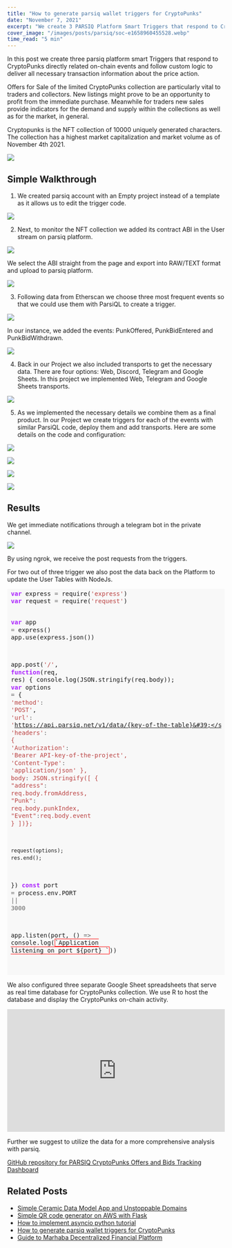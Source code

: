 ```yaml
---
title: "How to generate parsiq wallet triggers for CryptoPunks"
date: "November 7, 2021"
excerpt: "We create 3 PARSIQ Platform Smart Triggers that respond to Crypto Punks directly related on-chain events and follow custom logic with parsiq wallet tracking."
cover_image: "/images/posts/parsiq/soc-e1658960455528.webp"
time_read: "5 min"
---
```


In this post we create three parsiq platform smart Triggers that respond to CryptoPunks directly related on-chain events and follow custom logic to deliver all necessary transaction information about the price action.

Offers for Sale of the limited CryptoPunks collection are particularly vital to traders and collectors. New listings might prove to be an opportunity to profit from the immediate purchase. Meanwhile for traders new sales provide indicators for the demand and supply within the collections as well as for the market, in general.

Cryptopunks is the NFT collection of 10000 uniquely generated characters. The collection has a highest market capitalization and market volume as of November 4th 2021.

![](/images/posts/parsiq/140242896-9c339336-e36b-4388-8aa9-56760bf8cd4a.png)

## Simple Walkthrough

1. We created parsiq account with an Empty project instead of a template as it allows us to edit the trigger code.

![](/images/posts/parsiq/140244531-09e16a47-fa12-40f6-bc77-7d139a8be8f4.png)

2. Next, to monitor the NFT collection we added its contract ABI in the User stream on parsiq platform.

![](/images/posts/parsiq/140627741-bea5116d-0b93-4f4d-af08-6fb4e321223e.png)

We select the ABI straight from the page and export into RAW/TEXT format and upload to parsiq platform.

![](/images/posts/parsiq/140244623-07f2cb8d-c07c-448d-a9d3-809bb6d66600.png)

3. Following data from Etherscan we choose three most frequent events so that we could use them with ParsiQL to create a trigger.

![](/images/posts/parsiq/140629662-b5a2820d-e445-4846-9640-60b68ca4f946.png)

In our instance, we added the events: PunkOffered, PunkBidEntered and PunkBidWithdrawn.

![](/images/posts/parsiq/140629515-5b5ccb36-07ed-46bc-ac06-1293bd50eb78.png)

4. Back in our Project we also included transports to get the necessary data. There are four options: Web, Discord, Telegram and Google Sheets. In this project we implemented Web, Telegram and Google Sheets transports.

![](/images/posts/parsiq/image-768x333.png)

5. As we implemented the necessary details we combine them as a final product. In our Project we create triggers for each of the events with similar ParsiQL code, deploy them and add transports. Here are some details on the code and configuration:

![](/images/posts/parsiq/140609712-a9a03f36-60b8-4e35-b46d-0bede069844d.png)

![](/images/posts/parsiq/140251634-7ab5aeeb-613b-4921-8e32-718ae099d980.png)

![](/images/posts/parsiq/140609790-05521031-d2b7-4904-a67f-3b3a9412eb60.png)

![](/images/posts/parsiq/140245287-348d09c4-b07d-4762-b06a-7034bda3d7bd.png)

## Results

We get immediate notifications through a telegram bot in the private channel.

![](/images/posts/parsiq/140609836-eb44988a-9017-4802-bb92-17279241a2f8.png)

By using ngrok, we receive the post requests from the triggers.

For two out of three trigger we also post the data back on the Platform to update the User Tables with NodeJs.

<div style="background: #f8f8f8; overflow:auto;width:auto;border-width:.1em .1em .1em .8em;padding:.2em .6em;"><pre style="margin: 0; line-height: 125%"><span style="color: #AA22FF; font-weight: bold">var</span> express <span style="color: #666666">=</span> require(<span style="color: #BB4444">&#39;express&#39;</span>)
<span style="color: #AA22FF; font-weight: bold">var</span> request <span style="color: #666666">=</span> require(<span style="color: #BB4444">&#39;request&#39;</span>)

<span style="color: #AA22FF; font-weight: bold">var</span> app <span style="color: #666666">=</span> express()
app.use(express.json())

app.post(<span style="color: #BB4444">&#39;/&#39;</span>, <span style="color: #AA22FF; font-weight: bold">function</span>(req, res) {
console.log(JSON.stringify(req.body));
<span style="color: #AA22FF; font-weight: bold">var</span> options <span style="color: #666666">=</span> {
<span style="color: #BB4444">&#39;method&#39;</span><span style="color: #666666">:</span> <span style="color: #BB4444">&#39;POST&#39;</span>,
<span style="color: #BB4444">&#39;url&#39;</span><span style="color: #666666">:</span> <span style="color: #BB4444">&#39;https://api.parsiq.net/v1/data/{key-of-the-table}&#39;</span>,
<span style="color: #BB4444">&#39;headers&#39;</span><span style="color: #666666">:</span> {
<span style="color: #BB4444">&#39;Authorization&#39;</span><span style="color: #666666">:</span> <span style="color: #BB4444">&#39;Bearer API-key-of-the-project&#39;</span>,
<span style="color: #BB4444">&#39;Content-Type&#39;</span><span style="color: #666666">:</span> <span style="color: #BB4444">&#39;application/json&#39;</span>
},
body<span style="color: #666666">:</span> JSON.stringify([
{
<span style="color: #BB4444">&quot;address&quot;</span><span style="color: #666666">:</span> req.body.fromAddress,
<span style="color: #BB4444">&quot;Punk&quot;</span><span style="color: #666666">:</span> req.body.punkIndex,
<span style="color: #BB4444">&quot;Event&quot;</span><span style="color: #666666">:</span>req.body.event
}
])};

    request(options);
    res.end();

})
<span style="color: #AA22FF; font-weight: bold">const</span> port <span style="color: #666666">=</span> process.env.PORT <span style="color: #666666">||</span> <span style="color: #666666">3000</span>

app.listen(port, () <span style="color: #666666">=&gt;</span> console.log(<span style="border: 1px solid #FF0000">\`Application listening on port ${port} `</span>))

</pre></div>

We also configured three separate Google Sheet spreadsheets that serve as real time database for CryptoPunks collection. We use R to host the database and display the CryptoPunks on-chain activity.

<div style=" position: relative; padding-bottom: 56.25%;">
<iframe style="border: 1; top: 0; left: 0; width: 100%; height: 100%; position: absolute;" src="https://www.youtube.com/embed/5Be_iZKCQd0?autoplay=1&mute=1" title="YouTube video player" frameborder="0" allow="accelerometer; autoplay; clipboard-write; encrypted-media; gyroscope; picture-in-picture" allowfullscreen></iframe>
</div>

Further we suggest to utilize the data for a more comprehensive analysis with parsiq.

[GitHub repository for PARSIQ CryptoPunks Offers and Bids Tracking Dashboard](https://github.com/dspytdao/PARSIQ-CryptoPunks)

## Related Posts

- [Simple Ceramic Data Model App and Unstoppable Domains](https://dspyt.com/simple-app-with-ceramic-data-model-and-unstoppable-domains)
- [Simple QR code generator on AWS with Flask](https://dspyt.com/simple-qr-code-generator-on-aws-with-flask)
- [How to implement asyncio python tutorial](https://dspyt.com/simple-asynchronous-python-webscraper-tutorial)
- [How to generate parsiq wallet triggers for CryptoPunks](https://dspyt.com/generating-fast-and-easy-parsiq-triggers-for-cryptopunks)
- [Guide to Marhaba Decentralized Financial Platform](https://dspyt.com/mrhb-defi-great-technologies-and-functionalities)
